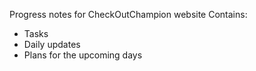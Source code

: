 Progress notes for CheckOutChampion website
Contains:
  - Tasks
  - Daily updates
  - Plans for the upcoming days
